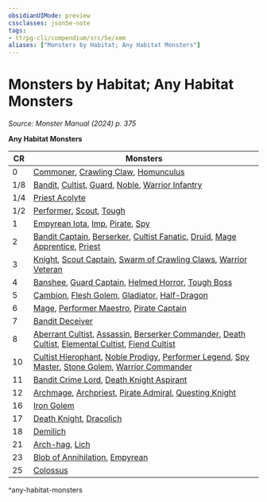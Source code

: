 ```yaml
---
obsidianUIMode: preview
cssclasses: json5e-note
tags:
- ttrpg-cli/compendium/src/5e/xmm
aliases: ["Monsters by Habitat; Any Habitat Monsters"]
---
```

# Monsters by Habitat; Any Habitat Monsters
*Source: Monster Manual (2024) p. 375* 

**Any Habitat Monsters**

| CR | Monsters |
|----|----------|
| 0 | [Commoner](3-Mechanics/CLI/bestiary/humanoid/commoner-xmm.md), [Crawling Claw](3-Mechanics/CLI/bestiary/undead/crawling-claw-xmm.md), [Homunculus](3-Mechanics/CLI/bestiary/construct/homunculus-xmm.md) |
| 1/8 | [Bandit](3-Mechanics/CLI/bestiary/humanoid/bandit-xmm.md), [Cultist](3-Mechanics/CLI/bestiary/humanoid/cultist-xmm.md), [Guard](3-Mechanics/CLI/bestiary/humanoid/guard-xmm.md), [Noble](3-Mechanics/CLI/bestiary/humanoid/noble-xmm.md), [Warrior Infantry](3-Mechanics/CLI/bestiary/humanoid/warrior-infantry-xmm.md) |
| 1/4 | [Priest Acolyte](3-Mechanics/CLI/bestiary/humanoid/priest-acolyte-xmm.md) |
| 1/2 | [Performer](3-Mechanics/CLI/bestiary/humanoid/performer-xmm.md), [Scout](3-Mechanics/CLI/bestiary/humanoid/scout-xmm.md), [Tough](3-Mechanics/CLI/bestiary/humanoid/tough-xmm.md) |
| 1 | [Empyrean Iota](3-Mechanics/CLI/bestiary//empyrean-iota-xmm.md), [Imp](3-Mechanics/CLI/bestiary/fiend/imp-xmm.md), [Pirate](3-Mechanics/CLI/bestiary/humanoid/pirate-xmm.md), [Spy](3-Mechanics/CLI/bestiary/humanoid/spy-xmm.md) |
| 2 | [Bandit Captain](3-Mechanics/CLI/bestiary/humanoid/bandit-captain-xmm.md), [Berserker](3-Mechanics/CLI/bestiary/humanoid/berserker-xmm.md), [Cultist Fanatic](3-Mechanics/CLI/bestiary/humanoid/cultist-fanatic-xmm.md), [Druid](3-Mechanics/CLI/bestiary/humanoid/druid-xmm.md), [Mage Apprentice](3-Mechanics/CLI/bestiary/humanoid/mage-apprentice-xmm.md), [Priest](3-Mechanics/CLI/bestiary/humanoid/priest-xmm.md) |
| 3 | [Knight](3-Mechanics/CLI/bestiary/humanoid/knight-xmm.md), [Scout Captain](3-Mechanics/CLI/bestiary/humanoid/scout-captain-xmm.md), [Swarm of Crawling Claws](3-Mechanics/CLI/bestiary/undead/swarm-of-crawling-claws-xmm.md), [Warrior Veteran](3-Mechanics/CLI/bestiary/humanoid/warrior-veteran-xmm.md) |
| 4 | [Banshee](3-Mechanics/CLI/bestiary/undead/banshee-xmm.md), [Guard Captain](3-Mechanics/CLI/bestiary/humanoid/guard-captain-xmm.md), [Helmed Horror](3-Mechanics/CLI/bestiary/construct/helmed-horror-xmm.md), [Tough Boss](3-Mechanics/CLI/bestiary/humanoid/tough-boss-xmm.md) |
| 5 | [Cambion](3-Mechanics/CLI/bestiary/fiend/cambion-xmm.md), [Flesh Golem](3-Mechanics/CLI/bestiary/construct/flesh-golem-xmm.md), [Gladiator](3-Mechanics/CLI/bestiary/humanoid/gladiator-xmm.md), [Half-Dragon](3-Mechanics/CLI/bestiary/dragon/half-dragon-xmm.md) |
| 6 | [Mage](3-Mechanics/CLI/bestiary/humanoid/mage-xmm.md), [Performer Maestro](3-Mechanics/CLI/bestiary/humanoid/performer-maestro-xmm.md), [Pirate Captain](3-Mechanics/CLI/bestiary/humanoid/pirate-captain-xmm.md) |
| 7 | [Bandit Deceiver](3-Mechanics/CLI/bestiary/humanoid/bandit-deceiver-xmm.md) |
| 8 | [Aberrant Cultist](3-Mechanics/CLI/bestiary/humanoid/aberrant-cultist-xmm.md), [Assassin](3-Mechanics/CLI/bestiary/humanoid/assassin-xmm.md), [Berserker Commander](3-Mechanics/CLI/bestiary/humanoid/berserker-commander-xmm.md), [Death Cultist](3-Mechanics/CLI/bestiary/humanoid/death-cultist-xmm.md), [Elemental Cultist](3-Mechanics/CLI/bestiary/humanoid/elemental-cultist-xmm.md), [Fiend Cultist](3-Mechanics/CLI/bestiary/humanoid/fiend-cultist-xmm.md) |
| 10 | [Cultist Hierophant](3-Mechanics/CLI/bestiary/humanoid/cultist-hierophant-xmm.md), [Noble Prodigy](3-Mechanics/CLI/bestiary/humanoid/noble-prodigy-xmm.md), [Performer Legend](3-Mechanics/CLI/bestiary/humanoid/performer-legend-xmm.md), [Spy Master](3-Mechanics/CLI/bestiary/humanoid/spy-master-xmm.md), [Stone Golem](3-Mechanics/CLI/bestiary/construct/stone-golem-xmm.md), [Warrior Commander](3-Mechanics/CLI/bestiary/humanoid/warrior-commander-xmm.md) |
| 11 | [Bandit Crime Lord](3-Mechanics/CLI/bestiary/humanoid/bandit-crime-lord-xmm.md), [Death Knight Aspirant](3-Mechanics/CLI/bestiary/undead/death-knight-aspirant-xmm.md) |
| 12 | [Archmage](3-Mechanics/CLI/bestiary/humanoid/archmage-xmm.md), [Archpriest](3-Mechanics/CLI/bestiary/humanoid/archpriest-xmm.md), [Pirate Admiral](3-Mechanics/CLI/bestiary/humanoid/pirate-admiral-xmm.md), [Questing Knight](3-Mechanics/CLI/bestiary/humanoid/questing-knight-xmm.md) |
| 16 | [Iron Golem](3-Mechanics/CLI/bestiary/construct/iron-golem-xmm.md) |
| 17 | [Death Knight](3-Mechanics/CLI/bestiary/undead/death-knight-xmm.md), [Dracolich](3-Mechanics/CLI/bestiary/undead/dracolich-xmm.md) |
| 18 | [Demilich](3-Mechanics/CLI/bestiary/undead/demilich-xmm.md) |
| 21 | [Arch-hag](3-Mechanics/CLI/bestiary/fey/arch-hag-xmm.md), [Lich](3-Mechanics/CLI/bestiary/undead/lich-xmm.md) |
| 23 | [Blob of Annihilation](3-Mechanics/CLI/bestiary/ooze/blob-of-annihilation-xmm.md), [Empyrean](3-Mechanics/CLI/bestiary//empyrean-xmm.md) |
| 25 | [Colossus](3-Mechanics/CLI/bestiary/construct/colossus-xmm.md) |
^any-habitat-monsters